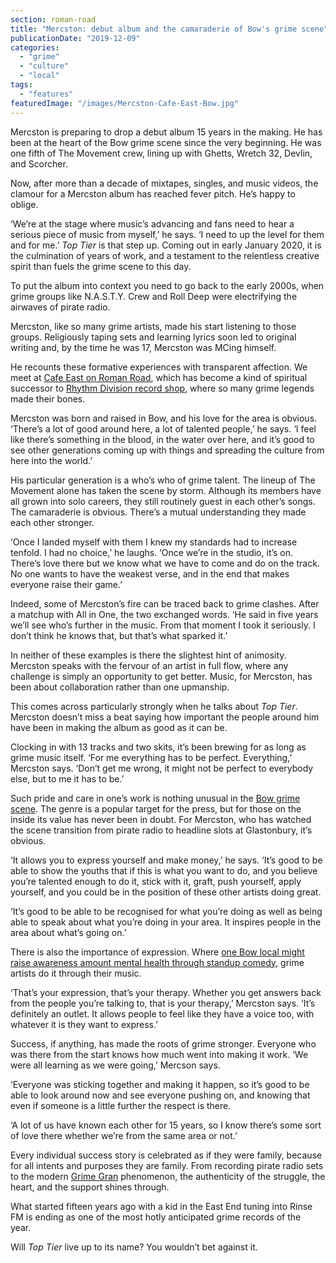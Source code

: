 ```yaml
---
section: roman-road
title: "Mercston: debut album and the camaraderie of Bow's grime scene"
publicationDate: "2019-12-09"
categories: 
  - "grime"
  - "culture"
  - "local"
tags: 
  - "features"
featuredImage: "/images/Mercston-Cafe-East-Bow.jpg"
---
```


Mercston is preparing to drop a debut album 15 years in the making. He has been at the heart of the Bow grime scene since the very beginning. He was one fifth of The Movement crew, lining up with Ghetts, Wretch 32, Devlin, and Scorcher.

Now, after more than a decade of mixtapes, singles, and music videos, the clamour for a Mercston album has reached fever pitch. He’s happy to oblige. 

‘We’re at the stage where music’s advancing and fans need to hear a serious piece of music from myself,’ he says. ‘I need to up the level for them and for me.’ _Top Tier_ is that step up. Coming out in early January 2020, it is the culmination of years of work, and a testament to the relentless creative spirit than fuels the grime scene to this day.

To put the album into context you need to go back to the early 2000s, when grime groups like N.A.S.T.Y. Crew and Roll Deep were electrifying the airwaves of pirate radio.

Mercston, like so many grime artists, made his start listening to those groups. Religiously taping sets and learning lyrics soon led to original writing and, by the time he was 17, Mercston was MCing himself. 

He recounts these formative experiences with transparent affection. We meet at [Cafe East on Roman Road](https://romanroadlondon.com/cafe-east-roman-road-mustafa-has-interview/), which has become a kind of spiritual successor to [Rhythm Division record shop](https://romanroadlondon.com/rhythm-division-grime-record-shop-bow/), where so many grime legends made their bones. 

Mercston was born and raised in Bow, and his love for the area is obvious. ‘There’s a lot of good around here, a lot of talented people,’ he says. ‘I feel like there’s something in the blood, in the water over here, and it’s good to see other generations coming up with things and spreading the culture from here into the world.’

His particular generation is a who’s who of grime talent. The lineup of The Movement alone has taken the scene by storm. Although its members have all grown into solo careers, they still routinely guest in each other’s songs. The camaraderie is obvious. There’s a mutual understanding they made each other stronger.

‘Once I landed myself with them I knew my standards had to increase tenfold. I had no choice,’ he laughs. ‘Once we’re in the studio, it’s on. There’s love there but we know what we have to come and do on the track. No one wants to have the weakest verse, and in the end that makes everyone raise their game.’

Indeed, some of Mercston’s fire can be traced back to grime clashes. After a matchup with All in One, the two exchanged words. ‘He said in five years we’ll see who’s further in the music. From that moment I took it seriously. I don’t think he knows that, but that’s what sparked it.’

In neither of these examples is there the slightest hint of animosity. Mercston speaks with the fervour of an artist in full flow, where any challenge is simply an opportunity to get better. Music, for Mercston, has been about collaboration rather than one upmanship. 

This comes across particularly strongly when he talks about _Top Tier_. Mercston doesn’t miss a beat saying how important the people around him have been in making the album as good as it can be.

Clocking in with 13 tracks and two skits, it’s been brewing for as long as grime music itself. ‘For me everything has to be perfect. Everything,’ Mercston says. ‘Don’t get me wrong, it might not be perfect to everybody else, but to me it has to be.’

Such pride and care in one’s work is nothing unusual in the [Bow grime scene](https://romanroadlondon.com/famous-grime-music-figures-bow-e3-east-end-london/). The genre is a popular target for the press, but for those on the inside its value has never been in doubt. For Mercston, who has watched the scene transition from pirate radio to headline slots at Glastonbury, it’s obvious. 

‘It allows you to express yourself and make money,’ he says. ‘It’s good to be able to show the youths that if this is what you want to do, and you believe you’re talented enough to do it, stick with it, graft, push yourself, apply yourself, and you could be in the position of these other artists doing great.

‘It’s good to be able to be recognised for what you’re doing as well as being able to speak about what you’re doing in your area. It inspires people in the area about what’s going on.’

There is also the importance of expression. Where [one Bow local might raise awareness amount mental health through standup comedy,](https://romanroadlondon.com/marcus-tisson-dont-suffer-in-silence-mental-health/) grime artists do it through their music. 

‘That’s your expression, that’s your therapy. Whether you get answers back from the people you’re talking to, that is your therapy,’ Mercston says. ‘It’s definitely an outlet. It allows people to feel like they have a voice too, with whatever it is they want to express.’

Success, if anything, has made the roots of grime stronger. Everyone who was there from the start knows how much went into making it work. ‘We were all learning as we were going,’ Mercson says.

‘Everyone was sticking together and making it happen, so it’s good to be able to look around now and see everyone pushing on, and knowing that even if someone is a little further the respect is there.

‘A lot of us have known each other for 15 years, so I know there’s some sort of love there whether we’re from the same area or not.’

Every individual success story is celebrated as if they were family, because for all intents and purposes they are family. From recording pirate radio sets to the modern [Grime Gran](https://romanroadlondon.com/portrait-margie-keefe-grime-gran/) phenomenon, the authenticity of the struggle, the heart, and the support shines through. 

What started fifteen years ago with a kid in the East End tuning into Rinse FM is ending as one of the most hotly anticipated grime records of the year. 

Will _Top Tier_ live up to its name? You wouldn’t bet against it.
